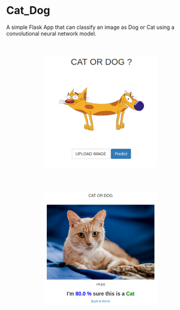 # Cat_Dog

A simple Flask App that can classify an image as Dog or Cat using a convolutional neural network model.
<br>
<br>
</br>
<p align="center">
  <img width="300" height="300" src="static/img/home.png">
</p>
</br>
</br>
<p align="center">
  <img width="300" height="300" src="static/img/predict.png">
</p>

